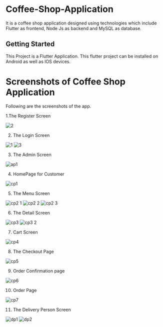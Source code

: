 # Coffee-Shop-Application
It is a coffee shop application designed using technologies which include Flutter as frontend, Node Js as backend and MySQL as database.


## Getting Started

This Project is a Flutter Application.
This flutter project can be installed on Android as well as IOS devices.


# Screenshots of Coffee Shop Application
Following are the screenshots of the app.

1.The Register Screen

![2](https://user-images.githubusercontent.com/43025108/163679613-ba05fbbd-a607-49c5-95bb-aee674a6a964.jpg)


2. The Login Screen

![1](https://user-images.githubusercontent.com/43025108/163679704-320e8a30-dc19-44ba-9e17-1ba9c9923838.jpg)
![3](https://user-images.githubusercontent.com/43025108/163679734-852b3d02-9229-46c0-b4fa-c5f1d0b8f692.jpg)


3. The Admin Screen

![ap1](https://user-images.githubusercontent.com/43025108/163679946-235ec3df-c526-496a-92a7-7956d2ca1bad.jpg)



4. HomePage for Customer

![cp1](https://user-images.githubusercontent.com/43025108/163679969-de241b9e-13cd-4c3a-9b29-d7b649685b81.jpg)



5. The Menu Screen

![cp2 1](https://user-images.githubusercontent.com/43025108/163679978-659f2c2a-cc85-4801-bd64-b56356daff84.jpg)
![cp2 2](https://user-images.githubusercontent.com/43025108/163680007-264cd4b5-fbec-421f-9700-654b7c65619c.jpg)
![cp2 3](https://user-images.githubusercontent.com/43025108/163680276-aeb256f8-d5c7-4e2f-85d4-e7d5fe240882.jpg)




6. The Detail Screen

![cp3](https://user-images.githubusercontent.com/43025108/163680196-964dee21-d4c7-40d8-919c-5572ff5cc394.jpg)
![cp3 2](https://user-images.githubusercontent.com/43025108/163680048-6b876398-0a65-4803-8b75-07ac468c7c0e.jpg)



7. Cart Screen

![cp4](https://user-images.githubusercontent.com/43025108/163680065-1d9fa20c-255d-4467-8066-48d6d57923e2.jpg)


8. The Checkout Page

![cp5](https://user-images.githubusercontent.com/43025108/163680073-4c63cd86-e37d-420a-b1a7-002d5db42182.jpg)


9. Order Confirmation page

![cp6](https://user-images.githubusercontent.com/43025108/163680091-1ea321df-220b-4202-be73-e448a45900cb.jpg)


10. Order Page

![cp7](https://user-images.githubusercontent.com/43025108/163680122-f2e6ad79-a5c0-451c-9c95-24db2cb0078b.jpg)



11. The Delivery Person Screen


![dp1](https://user-images.githubusercontent.com/43025108/163680103-dd942359-f9fd-47ad-8992-acc1df43b21c.jpg)
![dp2](https://user-images.githubusercontent.com/43025108/163680109-7455e550-5788-4305-9aad-bc10ccf7b9a5.jpg)



